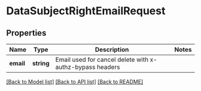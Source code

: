 # DataSubjectRightEmailRequest

## Properties
Name | Type | Description | Notes
------------ | ------------- | ------------- | -------------
**email** | **string** | Email used for cancel delete with x-authz-bypass headers | 

[[Back to Model list]](../README.md#documentation-for-models) [[Back to API list]](../README.md#documentation-for-api-endpoints) [[Back to README]](../README.md)

